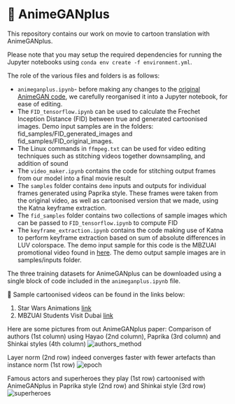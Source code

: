 # :movie_camera: AnimeGANplus 
This repository contains our work on movie to cartoon translation with AnimeGANplus.

Please note that you may setup the required dependencies for running the Jupyter notebooks using 
`conda env create -f environment.yml`.


The role of the various files and folders is as follows:
- `animeganplus.ipynb`- before making any changes to the [original AnimeGAN code](https://github.com/TachibanaYoshino/AnimeGAN), we carefully reorganised it into a Jupyter notebook,  for ease of editing.
- The `FID_tensorflow.ipynb` can be used to calculate the Frechet Inception Distance (FID) between true and generated cartoonised images. Demo input samples are in the folders: fid_samples/FID_generated_images and fid_samples/FID_original_images.  
- The Linux commands in `ffmpeg.txt` can be used for video editing techniques such as stitching videos together downsampling, and addition of sound
- The `video_maker.ipynb` contains the code for stitching output frames from our model into a final movie result
- The `samples` folder contains `demo` inputs and outputs for individual frames generated using Paprika style. These frames were taken from the original video, as well as cartoonised version that we made, using the Katna keyframe extraction. 
- The `fid_samples` folder contains two collections of sample images which can be passed to `FID_tensorflow.ipynb` to compute FID 
- The `keyframe_extraction.ipynb` contains the code making use of Katna to perform keyframe extraction based on sum of absolute differences in LUV colorspace. The demo input sample for this code is the MBZUAI promotional video found in [here](https://www.youtube.com/watch?v=ccrbvLG4JYw). The demo output sample images are in samples/inputs folder.   

 
The three training datasets for AnimeGANplus can be downloaded using a single block of code included in the `animeganplus.ipynb` file.

:movie_camera: Sample cartoonised videos can be found in the links below:
1. Star Wars Animations [link](https://www.youtube.com/watch?v=jhuv-PCNcok) 
2. MBZUAI Students Visit Dubai [link](https://youtu.be/SshWGqukons)

Here are some pictures from out AnimeGANplus paper:
Comparison of authors (1st column) using Hayao (2nd column), Paprika (3rd column) and Shinkai styles (4th column)
![authors_method](https://user-images.githubusercontent.com/22077758/116824306-8931fd00-ab9a-11eb-95e6-e2640423fc44.png)



Layer norm (2nd row) indeed converges faster with fewer artefacts than instance norm (1st row)
![epoch](https://user-images.githubusercontent.com/22077758/116824321-9949dc80-ab9a-11eb-8182-15c0dd1654a3.png)



Famous actors and superheroes they play (1st row) cartoonised with AnimeGANplus in Paprika style (2nd row) and Shinkai style (3rd row)
![superheroes](https://user-images.githubusercontent.com/22077758/116824325-9b13a000-ab9a-11eb-8fe3-8e85a0633bd2.png)
